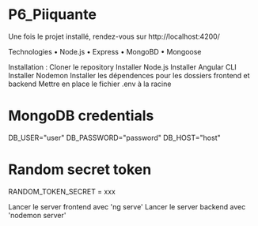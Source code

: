 # P6_Piiquante

Une fois le projet installé, rendez-vous sur http://localhost:4200/

Technologies
• Node.js • Express • MongoBD • Mongoose

Installation :
Cloner le repository
Installer Node.js
Installer Angular CLI
Installer Nodemon
Installer les dépendences pour les dossiers frontend et backend
Mettre en place le fichier .env à la racine

# MongoDB credentials
DB_USER="user"
DB_PASSWORD="password"
DB_HOST="host"

# Random secret token
RANDOM_TOKEN_SECRET = xxx

Lancer le server frontend avec 'ng serve'
Lancer le server backend avec 'nodemon server'